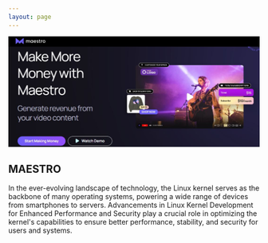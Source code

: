 ```yaml
---
layout: page
---
```


![Maestro Screen](/static/img/maestro1.jpg)



## MAESTRO

In the ever-evolving landscape of technology, the Linux kernel serves as the backbone of many operating systems, powering a wide range of devices from smartphones to servers. Advancements in Linux Kernel Development for Enhanced Performance and Security play a crucial role in optimizing the kernel's capabilities to ensure better performance, stability, and security for users and systems.


